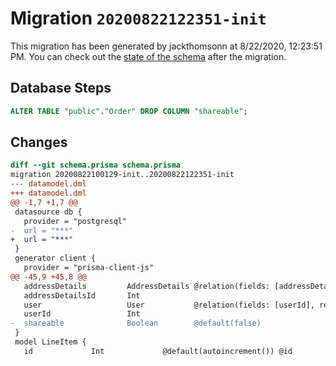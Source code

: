 # Migration `20200822122351-init`

This migration has been generated by jackthomsonn at 8/22/2020, 12:23:51 PM.
You can check out the [state of the schema](./schema.prisma) after the migration.

## Database Steps

```sql
ALTER TABLE "public"."Order" DROP COLUMN "shareable";
```

## Changes

```diff
diff --git schema.prisma schema.prisma
migration 20200822100129-init..20200822122351-init
--- datamodel.dml
+++ datamodel.dml
@@ -1,7 +1,7 @@
 datasource db {
   provider = "postgresql"
-  url = "***"
+  url = "***"
 }
 generator client {
   provider = "prisma-client-js"
@@ -45,9 +45,8 @@
   addressDetails         AddressDetails @relation(fields: [addressDetailsId], references: [id])
   addressDetailsId       Int
   user                   User           @relation(fields: [userId], references: [id])
   userId                 Int
-  shareable              Boolean        @default(false)
 }
 model LineItem {
   id             Int             @default(autoincrement()) @id
```


